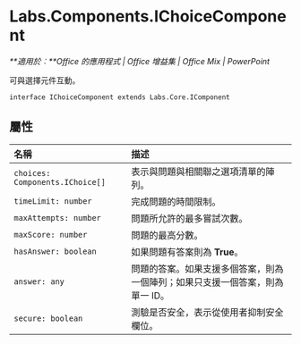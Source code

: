 
# <a name="labs.components.ichoicecomponent"></a>Labs.Components.IChoiceComponent

 _**適用於︰**Office 的應用程式 | Office 增益集 | Office Mix | PowerPoint_

可與選擇元件互動。

```
interface IChoiceComponent extends Labs.Core.IComponent
```


## <a name="properties"></a>屬性


|名稱|描述|
|:-----|:-----|
| `choices: Components.IChoice[]`|表示與問題與相關聯之選項清單的陣列。|
| `timeLimit: number`|完成問題的時間限制。|
| `maxAttempts: number`|問題所允許的最多嘗試次數。|
| `maxScore: number`|問題的最高分數。|
| `hasAnswer: boolean`|如果問題有答案則為 **True**。|
| `answer: any`|問題的答案。如果支援多個答案，則為一個陣列；如果只支援一個答案，則為單一 ID。|
| `secure: boolean`|測驗是否安全，表示從使用者抑制安全欄位。|
